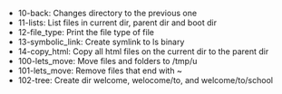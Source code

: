 - 10-back: Changes directory to the previous one
- 11-lists: List files in current dir, parent dir and boot dir
- 12-file_type: Print the file type of file
- 13-symbolic_link: Create symlink to ls binary
- 14-copy_html: Copy all html files on the current dir to the parent dir
- 100-lets_move: Move files and folders to /tmp/u
- 101-lets_move: Remove files that end with ~
- 102-tree: Create dir welcome, welocome/to, and welcome/to/school
